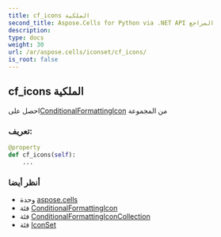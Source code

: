 ```yaml
---
title: cf_icons الملكية
second_title: Aspose.Cells for Python via .NET API المراجع
description:
type: docs
weight: 30
url: /ar/aspose.cells/iconset/cf_icons/
is_root: false
---
```

##  cf_icons الملكية

احصل على[ConditionalFormattingIcon](/cells/python-net/ar/aspose.cells/conditionalformattingicon) من المجموعة
###  تعريف:
```python
@property
def cf_icons(self):
    ...
```

###  أنظر أيضا
* وحدة [aspose.cells](../../)
* فئة [ConditionalFormattingIcon](/cells/python-net/ar/aspose.cells/conditionalformattingicon)
* فئة [ConditionalFormattingIconCollection](/cells/python-net/ar/aspose.cells/conditionalformattingiconcollection)
* فئة [IconSet](/cells/python-net/ar/aspose.cells/iconset)
